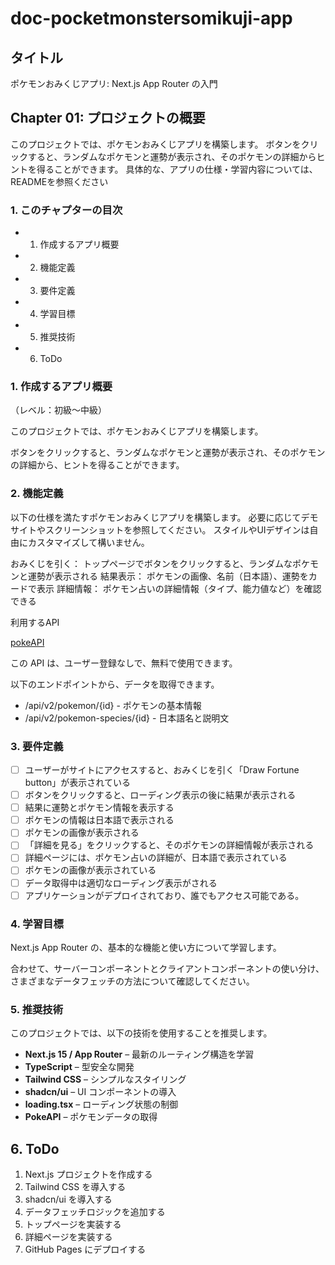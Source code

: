 # doc-pocketmonstersomikuji-app

## タイトル

ポケモンおみくじアプリ: Next.js App Router の入門

## Chapter 01: プロジェクトの概要

このプロジェクトでは、ポケモンおみくじアプリを構築します。
ボタンをクリックすると、ランダムなポケモンと運勢が表示され、そのポケモンの詳細からヒントを得ることができます。
具体的な、アプリの仕様・学習内容については、READMEを参照ください

### 1. このチャプターの目次

* 1. 作成するアプリ概要
* 2. 機能定義
* 3. 要件定義
* 4. 学習目標
* 5. 推奨技術
* 6. ToDo

### 1. 作成するアプリ概要

（レベル：初級〜中級）

このプロジェクトでは、ポケモンおみくじアプリを構築します。

ボタンをクリックすると、ランダムなポケモンと運勢が表示され、そのポケモンの詳細から、ヒントを得ることができます。

### 2. 機能定義

以下の仕様を満たすポケモンおみくじアプリを構築します。
必要に応じてデモサイトやスクリーンショットを参照してください。
スタイルやUIデザインは自由にカスタマイズして構いません。

おみくじを引く：
トップページでボタンをクリックすると、ランダムなポケモンと運勢が表示される
結果表示：
ポケモンの画像、名前（日本語）、運勢をカードで表示
詳細情報：
ポケモン占いの詳細情報（タイプ、能力値など）を確認できる

利用するAPI

[pokeAPI](https://pokeapi.co/)

この API は、ユーザー登録なしで、無料で使用できます。

以下のエンドポイントから、データを取得できます。

* /api/v2/pokemon/{id} - ポケモンの基本情報
* /api/v2/pokemon-species/{id} - 日本語名と説明文

### 3. 要件定義

- [ ] ユーザーがサイトにアクセスすると、おみくじを引く「Draw Fortune button」が表示されている
- [ ] ボタンをクリックすると、ローディング表示の後に結果が表示される
- [ ] 結果に運勢とポケモン情報を表示する
- [ ] ポケモンの情報は日本語で表示される
- [ ] ポケモンの画像が表示される
- [ ] 「詳細を見る」をクリックすると、そのポケモンの詳細情報が表示される
- [ ] 詳細ページには、ポケモン占いの詳細が、日本語で表示されている
- [ ] ポケモンの画像が表示されている
- [ ] データ取得中は適切なローディング表示がされる
- [ ] アプリケーションがデプロイされており、誰でもアクセス可能である。

### 4. 学習目標

Next.js App Router の、基本的な機能と使い方について学習します。

合わせて、サーバーコンポーネントとクライアントコンポーネントの使い分け、さまざまなデータフェッチの方法について確認してください。

### 5. 推奨技術

このプロジェクトでは、以下の技術を使用することを推奨します。

- **Next.js 15 / App Router** – 最新のルーティング構造を学習
- **TypeScript** – 型安全な開発
- **Tailwind CSS** – シンプルなスタイリング
- **shadcn/ui** – UI コンポーネントの導入
- **loading.tsx** – ローディング状態の制御
- **PokeAPI** – ポケモンデータの取得

## 6. ToDo

1. Next.js プロジェクトを作成する
2. Tailwind CSS を導入する
3. shadcn/ui を導入する
4. データフェッチロジックを追加する
5. トップページを実装する
6. 詳細ページを実装する
7. GitHub Pages にデプロイする
